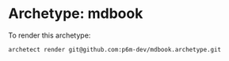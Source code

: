 # Archetype: mdbook

To render this archetype:

    archetect render git@github.com:p6m-dev/mdbook.archetype.git
